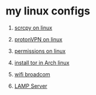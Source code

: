 # my linux configs



1) [scrcpy on linux ](https://github.com/MrCharouon/my-linux-configs/blob/main/scrcpy.md)

2) [protonVPN on linux ](https://github.com/MrCharouon/my-linux-configs/blob/main/protonVPN.md)

3) [‫‪permission‬‬s on linux ](https://github.com/MrCharouon/my-linux-configs/blob/main/‫‪permission‬‬.md)

4) [‫‪install tor in Arch linux ](https://github.com/MrCharouon/my-linux-configs/blob/main/tor_arch_linux.md)

5) [‫‪wifi broadcom](https://github.com/MrCharouon/my-linux-configs/blob/main/wifi.md)

6) [‫‪LAMP Server ](https://github.com/MrCharouon/my-linux-configs/blob/main/LAMP.md)
